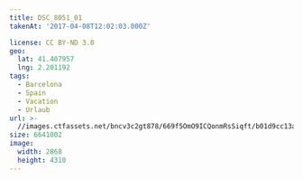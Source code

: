 ```yaml
---
title: DSC_8051_01
takenAt: '2017-04-08T12:02:03.000Z'

license: CC BY-ND 3.0
geo:
  lat: 41.407957
  lng: 2.201192
tags:
  - Barcelona
  - Spain
  - Vacation
  - Urlaub
url: >-
  //images.ctfassets.net/bncv3c2gt878/669f5OmO9ICQonmRsSiqft/b01d9cc13a382961b6af38448f67547c/dsc_8051_01_33921435142_o
size: 6641002
image:
  width: 2868
  height: 4310
---
```

